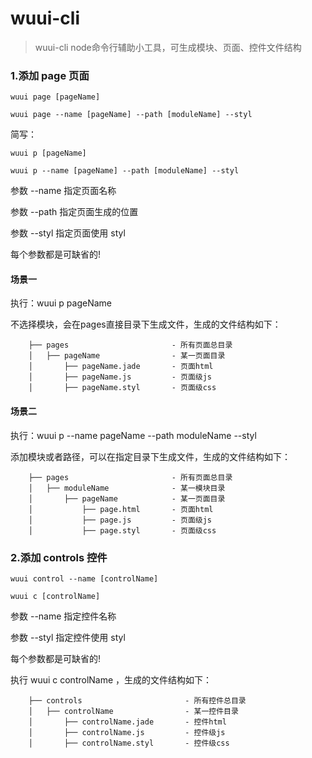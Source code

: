 # wuui-cli

> wuui-cli node命令行辅助小工具，可生成模块、页面、控件文件结构


### 1.添加 page 页面

```
wuui page [pageName]

wuui page --name [pageName] --path [moduleName] --styl

```
简写：

```
wuui p [pageName]

wuui p --name [pageName] --path [moduleName] --styl

```

参数 --name 指定页面名称

参数 --path 指定页面生成的位置

参数 --styl 指定页面使用 styl

每个参数都是可缺省的!

#### 场景一

执行：wuui p pageName

不选择模块，会在pages直接目录下生成文件，生成的文件结构如下：
```
    ├── pages                       - 所有页面总目录
    │   ├── pageName                - 某一页面目录
    │       ├── pageName.jade       - 页面html
    │       ├── pageName.js         - 页面级js
    │       ├── pageName.styl       - 页面级css
```

#### 场景二

执行：wuui p --name pageName --path moduleName --styl

添加模块或者路径，可以在指定目录下生成文件，生成的文件结构如下：
```
    ├── pages                       - 所有页面总目录
    │   ├── moduleName              - 某一模块目录
    │       ├── pageName            - 某一页面目录
    │           ├── page.html       - 页面html
    │           ├── page.js         - 页面级js
    │           ├── page.styl       - 页面级css
```

### 2.添加 controls 控件

```
wuui control --name [controlName]

wuui c [controlName]

```

参数 --name 指定控件名称

参数 --styl 指定控件使用 styl

每个参数都是可缺省的!

执行 wuui c controlName ，生成的文件结构如下：

```
    ├── controls                       - 所有控件总目录
    │   ├── controlName                - 某一控件目录
    │       ├── controlName.jade       - 控件html
    │       ├── controlName.js         - 控件级js
    │       ├── controlName.styl       - 控件级css
```

